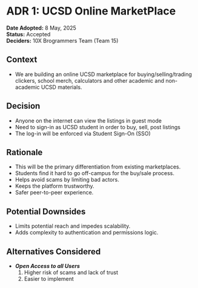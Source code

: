 # ADR 1: UCSD Online MarketPlace

**Date Adopted:** 8 May, 2025  
**Status:** Accepted  
**Deciders:** 10X Brogrammers Team (Team 15)


## Context
- We are building an online UCSD marketplace for buying/selling/trading clickers, school merch, calculators and other academic and non-academic UCSD materials.

## Decision
- Anyone on the internet can view the listings in guest mode 
- Need to sign-in as UCSD student in order to buy, sell, post listings 
- The log-in will be enforced via Student Sign-On (SSO)


## Rationale
- This will be the primary differentiation from existing marketplaces.
- Students find it hard to go off-campus for the buy/sale process.
- Helps avoid scams by limiting bad actors. 
- Keeps the platform trustworthy. 
- Safer peer-to-peer experience. 

## Potential Downsides
- Limits potential reach and impedes scalability.
- Adds complexity to authentication and permissions logic.  

## Alternatives Considered
- ***Open Access to all Users***
  1. Higher risk of scams and lack of trust
  2. Easier to implement 